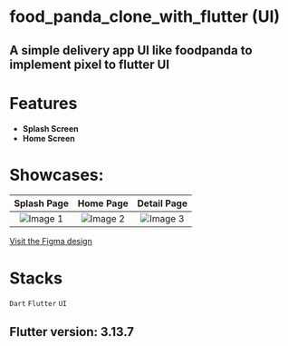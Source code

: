 # food_panda_clone_with_flutter (UI)

## A simple delivery app UI like foodpanda to implement pixel to flutter UI   

# Features
- **Splash Screen**
- **Home Screen**

# Showcases:


| Splash Page                                                      | Home Page                                                      |  Detail Page                                                      |
|:------------------------------------------------------------:|:------------------------------------------------------------:|:------------------------------------------------------------:|
| ![Image 1](https://github.com/hprity60/foodpanda_ui_clone_flutter/assets/104090144/f53463a5-9af5-406f-8d18-a772d5aab037) | ![Image 2](https://github.com/hprity60/foodpanda_ui_clone_flutter/assets/104090144/d3751f32-f55f-4508-a163-f92609bd4650)|  ![Image 3](https://github.com/hprity60/foodpanda_ui_clone_flutter/assets/104090144/14ad5d65-d22f-467a-b839-be0fa2213371)|

[Visit the Figma design](https://www.figma.com/file/drkfzS8CGQiIrhyA4s2m82/Foodpanda-UI-(Community)?type=design&node-id=3-5&mode=design&t=Zs1qAKg9dCMdWETG-0)

# Stacks

`Dart`   `Flutter`   `UI`
                                                  
                                                       
## Flutter version: 3.13.7
